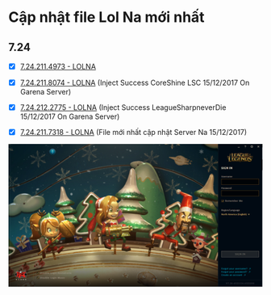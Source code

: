 # Cập nhật file Lol Na mới nhất

## 7.24

- [x] [7.24.211.4973 - LOLNA](https://raw.githubusercontent.com/IoT-VN/League-of-Legends/master/7.24/7.24.211.4973/League%20of%20Legends.exe)

- [x] [7.24.211.8074 - LOLNA](https://raw.githubusercontent.com/IoT-VN/League-of-Legends/master/7.24/7.24.211.8074/League%20of%20Legends.exe) (Inject Success CoreShine LSC 15/12/2017 On Garena Server)

- [x] [7.24.212.2775 - LOLNA](https://raw.githubusercontent.com/IoT-VN/League-of-Legends/master/master/7.24/7.24.212.2775/League%20of%20Legends.exe) (Inject Success LeagueSharpneverDie 15/12/2017 On Garena Server)

- [x] [7.24.211.7318 - LOLNA](https://raw.githubusercontent.com/IoT-VN/League-of-Legends/master/master/7.24/7.24.211.7318/League%20of%20Legends.exe) (File mới nhất cập nhật Server Na 15/12/2017)

![alt text](https://raw.githubusercontent.com/IoT-VN/League-of-Legends/master/League%20of%20Legends.png)





